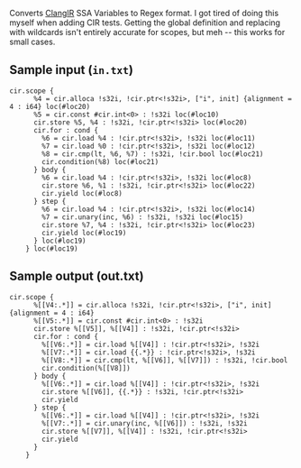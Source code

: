 Converts [ClangIR](https://github.com/llvm/clangir) SSA Variables to Regex format. I got tired of doing this myself when adding CIR tests. Getting the global definition and replacing with wildcards isn't entirely accurate for scopes, but meh -- this works for small cases.

## Sample input (`in.txt`)
```
cir.scope {
      %4 = cir.alloca !s32i, !cir.ptr<!s32i>, ["i", init] {alignment = 4 : i64} loc(#loc20)
      %5 = cir.const #cir.int<0> : !s32i loc(#loc10)
      cir.store %5, %4 : !s32i, !cir.ptr<!s32i> loc(#loc20)
      cir.for : cond {
        %6 = cir.load %4 : !cir.ptr<!s32i>, !s32i loc(#loc11)
        %7 = cir.load %0 : !cir.ptr<!s32i>, !s32i loc(#loc12)
        %8 = cir.cmp(lt, %6, %7) : !s32i, !cir.bool loc(#loc21)
        cir.condition(%8) loc(#loc21)
      } body {
        %6 = cir.load %4 : !cir.ptr<!s32i>, !s32i loc(#loc8)
        cir.store %6, %1 : !s32i, !cir.ptr<!s32i> loc(#loc22)
        cir.yield loc(#loc8)
      } step {
        %6 = cir.load %4 : !cir.ptr<!s32i>, !s32i loc(#loc14)
        %7 = cir.unary(inc, %6) : !s32i, !s32i loc(#loc15)
        cir.store %7, %4 : !s32i, !cir.ptr<!s32i> loc(#loc23)
        cir.yield loc(#loc19)
      } loc(#loc19)
    } loc(#loc19)
```
## Sample output (out.txt)
```
cir.scope {
      %[[V4:.*]] = cir.alloca !s32i, !cir.ptr<!s32i>, ["i", init] {alignment = 4 : i64}
      %[[V5:.*]] = cir.const #cir.int<0> : !s32i
      cir.store %[[V5]], %[[V4]] : !s32i, !cir.ptr<!s32i>
      cir.for : cond {
        %[[V6:.*]] = cir.load %[[V4]] : !cir.ptr<!s32i>, !s32i
        %[[V7:.*]] = cir.load {{.*}} : !cir.ptr<!s32i>, !s32i
        %[[V8:.*]] = cir.cmp(lt, %[[V6]], %[[V7]]) : !s32i, !cir.bool
        cir.condition(%[[V8]])
      } body {
        %[[V6:.*]] = cir.load %[[V4]] : !cir.ptr<!s32i>, !s32i
        cir.store %[[V6]], {{.*}} : !s32i, !cir.ptr<!s32i>
        cir.yield
      } step {
        %[[V6:.*]] = cir.load %[[V4]] : !cir.ptr<!s32i>, !s32i
        %[[V7:.*]] = cir.unary(inc, %[[V6]]) : !s32i, !s32i
        cir.store %[[V7]], %[[V4]] : !s32i, !cir.ptr<!s32i>
        cir.yield
      }
    }
```
